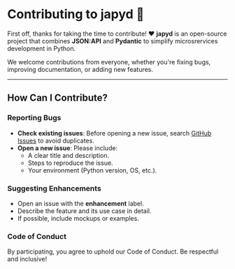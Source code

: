 # Contributing to japyd 🚀

First off, thanks for taking the time to contribute! ❤️
**japyd** is an open-source project that combines **JSON:API** and **Pydantic** to simplify microsrervices development
in Python.

We welcome contributions from everyone, whether you're fixing bugs, improving documentation, or adding new
features.

---

## How Can I Contribute?

### Reporting Bugs

- **Check existing issues**: Before opening a new issue,
  search [GitHub Issues](https://github.com/gdoumenc/japyd/issues) to avoid duplicates.
- **Open a new issue**: Please include:
    - A clear title and description.
    - Steps to reproduce the issue.
    - Your environment (Python version, OS, etc.).

### Suggesting Enhancements

- Open an issue with the **enhancement** label.
- Describe the feature and its use case in detail.
- If possible, include mockups or examples.

### Code of Conduct

By participating, you agree to uphold our Code of Conduct. Be respectful and inclusive!
